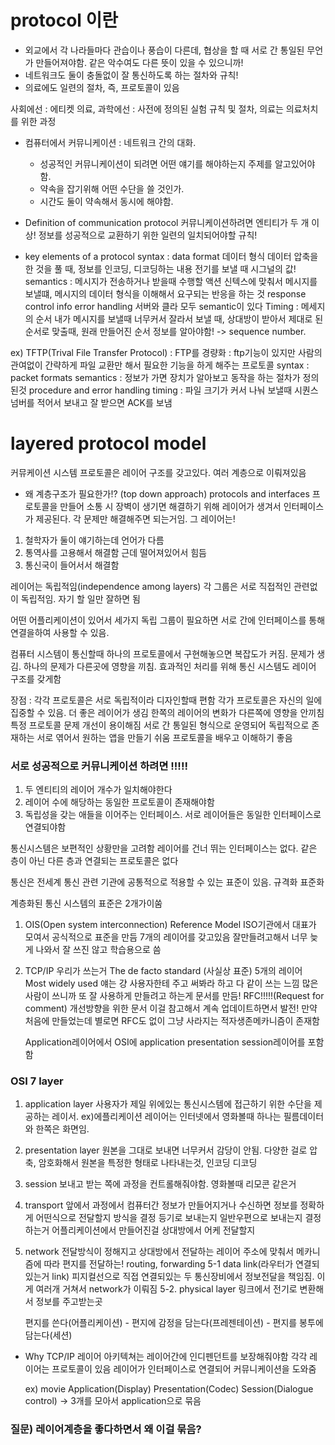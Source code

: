 # protocol 이란

- 외교에서 각 나라들마다 관습이나 풍습이 다른데, 협상을 할 때 서로 간 통일된 무언가 만들어져야함. 같은 악수여도 다른 뜻이 있을 수 있으니까!
- 네트워크도 둘이 충돌없이 잘 통신하도록 하는 절차와 규칙!
- 의료에도 일련의 절차, 즉, 프로토콜이 있음

사회에선 : 에티켓
의료, 과학에선 : 사전에 정의된 실험 규칙 및 절차, 의료는 의료처치를 위한 과정

- 컴퓨터에서 커뮤니케이션 : 네트워크 간의 대화.

  - 성공적인 커뮤니케이션이 되려면 어떤 얘기를 해야하는지 주제를 알고있어야함.
  - 약속을 잡기위해 어떤 수단을 쓸 것인가.
  - 시간도 둘이 약속해서 동시에 해야함.

- Definition of communication protocol
  커뮤니케이션하려면 엔티티가 두 개 이상!
  정보를 성공적으로 교환하기 위한 일련의 일치되어야할 규칙!

- key elements of a protocol
  syntax : data format
  데이터 형식
  데이터 압축을 한 것을 풀 때, 정보를 인코딩, 디코딩하는 내용
  전기를 보낼 때 시그널의 값!
  semantics : 메시지가 전송하거나 받을때 수행할 액션
  신텍스에 맞춰서 메시지를 보낼떄, 메시지의 데이터 형식을 이해해서 요구되는 반응을 하는 것
  response
  control info
  error handling
  서버와 클라 모두 semantic이 있다
  Timing : 메세지의 순서
  내가 메시지를 보낼때 너무커서 잘라서 보낼 때, 상대방이 받아서 제대로 된 순서로 맞출때, 원래 만들어진 순서 정보를 알아야함! -> sequence number.

ex) TFTP(Trival File Transfer Protocol) : FTP를 경량화
: ftp기능이 있지만 사람의 관여없이 간략하게 파일 교환만 해서 필요한 기능을 하게 해주는 프로토콜
syntax : packet formats
semantics : 정보가 가면 장치가 알아보고 동작을 하는 절차가 정의된것 procedure and error handling
timing : 파일 크기가 커서 나눠 보낼때 시퀀스 넘버를 적어서 보내고 잘 받으면 ACK를 보냄

# layered protocol model

커뮤케이션 시스템 프로토콜은 레이어 구조를 갖고있다. 여러 계층으로 이뤄져있음

- 왜 계층구조가 필요한가!? (top down approach)
  protocols and interfaces
  프로토콜을 만들어 소통 시 장벽이 생기면 해결하기 위해 레이어가 생겨서 인터페이스가 제공된다.
  각 문제만 해결해주면 되는거임. 그 레이어는!

1. 철학자가 둘이 얘기하는데 언어가 다름
2. 통역사를 고용해서 해결함 근데 떨어져있어서 힘듬
3. 통신국이 들어서서 해결함

레이어는 독립적임(independence among layers)
각 그룹은 서로 직접적인 관련없이 독립적임.
자기 할 일만 잘하면 됨

어떤 어플리케이션이 있어서 세가지 독립 그룹이 필요하면 서로 간에 인터페이스를 통해 연결을하여 사용할 수 있음.

컴퓨터 시스템이 통신할때 하나의 프로토콜에서 구현해놓으면 복잡도가 커짐. 문제가 생김. 하나의 문제가 다른곳에 영향을 끼침.
효과적인 처리를 위해 통신 시스템도 레이어 구조를 갖게함

장점 :
각각 프로토콜은 서로 독립적이라 디자인할때 편함
각가 프로토콜은 자신의 일에 집중할 수 있음. 더 좋은 레이어가 생김
한쪽의 레이어의 변화가 다른쪽에 영향을 안끼침
특정 프로토콜 문제 개선이 용이해짐
서로 간 통일된 형식으로 운영되어 독립적으로 존재하는 서로 엮어서 원하는 앱을 만들기 쉬움
프로토콜을 배우고 이해하기 좋음

### 서로 성공적으로 커뮤니케이션 하려면 !!!!!

1. 두 엔티티의 레이어 개수가 일치해야한다
2. 레이어 수에 해당하는 동일한 프로토콜이 존재해야함
3. 독립성을 갖는 애들을 이어주는 인터페이스. 서로 레이어들은 동일한 인터페이스로 연결되야함

통신시스템은 보편적인 상황만을 고려함
레이어를 건너 뛰는 인터페이스는 없다.
같은 층이 아닌 다른 층과 연결되는 프로토콜은 없다

통신은 전세계 통신 관련 기관에 공통적으로 적용할 수 있는 표준이 있음. 규격화 표준화

계층화된 통신 시스템의 표준은 2개가이쑴

1. OIS(Open system interconnection) Reference Model
   ISO기관에서 대표가 모여서 공식적으로 표준을 만듬
   7개의 레이어를 갖고있음
   잘만들려고해서 너무 늦게 나와서 잘 쓰진 않고 학습용으로 씀

2. TCP/IP 우리가 쓰는거
   The de facto standard (사실상 표준)
   5개의 레이어
   Most widely used
   얘는 걍 사용자한테 주고 써봐라 하고 다 같이 쓰는 느낌
   많은 사람이 쓰니까 또 잘 사용하게 만들려고 하는게 문서를 만듬! RFC!!!!!(Request for comment) 개선방향을 위한 문서
   이걸 참고해서 계속 업데이트하면서 발전!
   만약 처음에 만들었는데 별로면 RFC도 없이 그냥 사라지는 적자생존메카니즘이 존재함

   Application레이어에서 OSI에 application presentation session레이어를 포함함

### OSI 7 layer

1. application layer
   사용자가 제일 위에있는 통신시스템에 접근하기 위한 수단을 제공하는 레이서.
   ex)에플리케이션 레이어는 인터넷에서 영화볼때 하나는 필름데이터와 한쪽은 화면임.
2. presentation layer
   원본을 그대로 보내면 너무커서 감당이 안됨. 다양한 걸로 압축, 암호화해서 원본을 특정한 형태로 나타내는것, 인코딩 디코딩
3. session
   보내고 받는 쪽에 과정을 컨트롤해줘야함. 영화볼때 리모콘 같은거
4. transport
   앞에서 과정에서 컴퓨터간 정보가 만들어지거나 수신하면 정보를 정확하게 어떤식으로 전달할지 방식을 결정
   등기로 보내는지 일반우편으로 보내는지 결정하는거
   어플리케이션에서 만들어진걸 상대방에서 어케 전달할지
5. network
   전달방식이 정해지고 상대방에서 전달하는 레이어
   주소에 맞춰서 메카니즘에 따라 편지를 전달하는!
   routing, forwarding
   5-1 data link(라우터가 연결되있는거 link)
   피지컬선으로 직접 연결되있는 두 통신장비에서 정보전달을 책임짐. 이게 여러개 거쳐서 network가 이뤄짐
   5-2. physical layer
   링크에서 전기로 변환해서 정보를 주고받는곳

   편지를 쓴다(어플리케이션) - 편지에 감정을 담는다(프레젠테이션) - 편지를 봉투에 담는다(세션)

- Why TCP/IP
  레이어 아키텍쳐는 레이어간에 인디펜던트를 보장해줘야함
  각각 레이어는 프로토콜이 있음
  레이어가 인터페이스로 연결되어 커뮤니케이션을 도와줌

  ex) movie
  Application(Display)
  Presentation(Codec)
  Session(Dialogue control)
  -> 3개를 모아서 application으로 묶음

### 질문) 레이어계층을 좋다하면서 왜 이걸 묶음?
